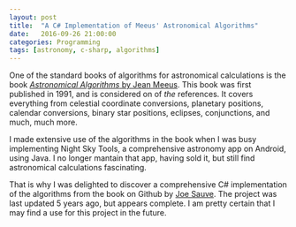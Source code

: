 ```yaml
---
layout: post
title:  "A C# Implementation of Meeus' Astronomical Algorithms"
date:   2016-09-26 21:00:00
categories: Programming
tags: [astronomy, c-sharp, algorithms]
---
```


One of the standard books of algorithms for astronomical calculations is the book [_Astronomical Algorithms_ by Jean Meeus](https://www.amazon.com/Astronomical-Algorithms-Jean-Meeus/dp/0943396611). This book was first published in 1991, and is considered on of _the_ references. It covers everything from celestial coordinate conversions, planetary positions, calendar conversions, binary star positions, eclipses, conjunctions, and much, much more.

I made extensive use of the algorithms in the book when I was busy implementing Night Sky Tools, a comprehensive astronomy app on Android, using Java. I no longer mantain that app, having sold it, but still find astronomical calculations fascinating. 

That is why I was delighted to discover a comprehensive C&#35; implementation of the algorithms from the book on Github by [Joe Sauve](https://github.com/jsauve/AASharp). The project was last updated 5 years ago, but appears complete. I am pretty certain that I may find a use for this project in the future.